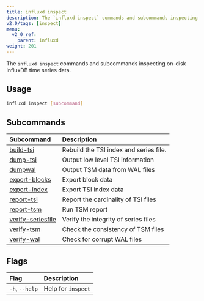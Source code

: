 ```yaml
---
title: influxd inspect
description: The `influxd inspect` commands and subcommands inspecting on-disk InfluxDB time series data.
v2.0/tags: [inspect]
menu:
  v2_0_ref:
    parent: influxd
weight: 201
---
```


The `influxd inspect` commands and subcommands inspecting on-disk InfluxDB time series data.

## Usage
```sh
influxd inspect [subcommand]
```

## Subcommands
| Subcommand                                                                  | Description                            |
|:----------                                                                  |:-----------                            |
| [build-tsi](/v2.0/reference/cli/influxd/inspect/build-tsi/)                 | Rebuild the TSI index and series file. |
| [dump-tsi](/v2.0/reference/cli/influxd/inspect/dump-tsi/)                   | Output low level TSI information       |
| [dumpwal](/v2.0/reference/cli/influxd/inspect/dumpwal/)                     | Output TSM data from WAL files         |
| [export-blocks](/v2.0/reference/cli/influxd/inspect/export-blocks/)         | Export block data                      |
| [export-index](/v2.0/reference/cli/influxd/inspect/export-index/)           | Export TSI index data                  |
| [report-tsi](/v2.0/reference/cli/influxd/inspect/report-tsi/)               | Report the cardinality of TSI files    |
| [report-tsm](/v2.0/reference/cli/influxd/inspect/report-tsm/)               | Run TSM report                         |
| [verify-seriesfile](/v2.0/reference/cli/influxd/inspect/verify-seriesfile/) | Verify the integrity of series files   |
| [verify-tsm](/v2.0/reference/cli/influxd/inspect/verify-tsm/)               | Check the consistency of TSM files     |
| [verify-wal](/v2.0/reference/cli/influxd/inspect/verify-wal/)               | Check for corrupt WAL files            |

## Flags
| Flag           | Description        |
|:----           |:-----------        |
| `-h`, `--help` | Help for `inspect` |
